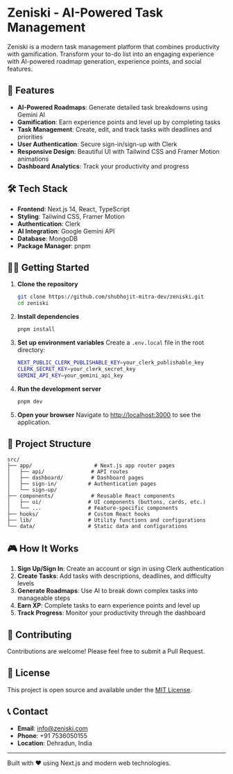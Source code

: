 # Zeniski - AI-Powered Task Management

Zeniski is a modern task management platform that combines productivity with gamification. Transform your to-do list into an engaging experience with AI-powered roadmap generation, experience points, and social features.

## 🚀 Features

- **AI-Powered Roadmaps**: Generate detailed task breakdowns using Gemini AI
- **Gamification**: Earn experience points and level up by completing tasks
- **Task Management**: Create, edit, and track tasks with deadlines and priorities
- **User Authentication**: Secure sign-in/sign-up with Clerk
- **Responsive Design**: Beautiful UI with Tailwind CSS and Framer Motion animations
- **Dashboard Analytics**: Track your productivity and progress

## 🛠️ Tech Stack

- **Frontend**: Next.js 14, React, TypeScript
- **Styling**: Tailwind CSS, Framer Motion
- **Authentication**: Clerk
- **AI Integration**: Google Gemini API
- **Database**: MongoDB
- **Package Manager**: pnpm

## 🏃‍♂️ Getting Started

1. **Clone the repository**
   ```bash
   git clone https://github.com/shubhojit-mitra-dev/zeniski.git
   cd zeniski
   ```

2. **Install dependencies**
   ```bash
   pnpm install
   ```

3. **Set up environment variables**
   Create a `.env.local` file in the root directory:
   ```bash
   NEXT_PUBLIC_CLERK_PUBLISHABLE_KEY=your_clerk_publishable_key
   CLERK_SECRET_KEY=your_clerk_secret_key
   GEMINI_API_KEY=your_gemini_api_key
   ```

4. **Run the development server**
   ```bash
   pnpm dev
   ```

5. **Open your browser**
   Navigate to [http://localhost:3000](http://localhost:3000) to see the application.

## 📁 Project Structure

```
src/
├── app/                    # Next.js app router pages
│   ├── api/               # API routes
│   ├── dashboard/         # Dashboard pages
│   ├── sign-in/          # Authentication pages
│   └── sign-up/
├── components/            # Reusable React components
│   ├── ui/               # UI components (buttons, cards, etc.)
│   └── ...               # Feature-specific components
├── hooks/                # Custom React hooks
├── lib/                  # Utility functions and configurations
└── data/                 # Static data and configurations
```

## 🎮 How It Works

1. **Sign Up/Sign In**: Create an account or sign in using Clerk authentication
2. **Create Tasks**: Add tasks with descriptions, deadlines, and difficulty levels
3. **Generate Roadmaps**: Use AI to break down complex tasks into manageable steps
4. **Earn XP**: Complete tasks to earn experience points and level up
5. **Track Progress**: Monitor your productivity through the dashboard

## 🤝 Contributing

Contributions are welcome! Please feel free to submit a Pull Request.

## 📄 License

This project is open source and available under the [MIT License](LICENSE).

## 📞 Contact

- **Email**: info@zeniski.com
- **Phone**: +91 7536050155
- **Location**: Dehradun, India

---

Built with ❤️ using Next.js and modern web technologies.
